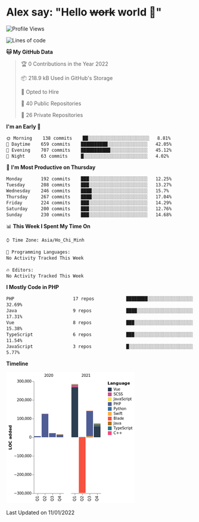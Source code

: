 # Alex say: "Hello ~~work~~ world 🐾"

<!--START_SECTION:waka-->
![Profile Views](http://img.shields.io/badge/Profile%20Views-0-blue)

![Lines of code](https://img.shields.io/badge/From%20Hello%20World%20I%27ve%20Written-376%20Thousand%20lines%20of%20code-blue)

**🐱 My GitHub Data** 

> 🏆 0 Contributions in the Year 2022
 > 
> 📦 218.9 kB Used in GitHub's Storage 
 > 
> 💼 Opted to Hire
 > 
> 📜 40 Public Repositories 
 > 
> 🔑 26 Private Repositories  
 > 
**I'm an Early 🐤** 

```text
🌞 Morning    138 commits    ██░░░░░░░░░░░░░░░░░░░░░░░   8.81% 
🌆 Daytime    659 commits    ██████████░░░░░░░░░░░░░░░   42.05% 
🌃 Evening    707 commits    ███████████░░░░░░░░░░░░░░   45.12% 
🌙 Night      63 commits     █░░░░░░░░░░░░░░░░░░░░░░░░   4.02%

```
📅 **I'm Most Productive on Thursday** 

```text
Monday       192 commits    ███░░░░░░░░░░░░░░░░░░░░░░   12.25% 
Tuesday      208 commits    ███░░░░░░░░░░░░░░░░░░░░░░   13.27% 
Wednesday    246 commits    ████░░░░░░░░░░░░░░░░░░░░░   15.7% 
Thursday     267 commits    ████░░░░░░░░░░░░░░░░░░░░░   17.04% 
Friday       224 commits    ███░░░░░░░░░░░░░░░░░░░░░░   14.29% 
Saturday     200 commits    ███░░░░░░░░░░░░░░░░░░░░░░   12.76% 
Sunday       230 commits    ███░░░░░░░░░░░░░░░░░░░░░░   14.68%

```


📊 **This Week I Spent My Time On** 

```text
⌚︎ Time Zone: Asia/Ho_Chi_Minh

💬 Programming Languages: 
No Activity Tracked This Week

🔥 Editors: 
No Activity Tracked This Week

```

**I Mostly Code in PHP** 

```text
PHP                      17 repos            ████████░░░░░░░░░░░░░░░░░   32.69% 
Java                     9 repos             ████░░░░░░░░░░░░░░░░░░░░░   17.31% 
Vue                      8 repos             ███░░░░░░░░░░░░░░░░░░░░░░   15.38% 
TypeScript               6 repos             ███░░░░░░░░░░░░░░░░░░░░░░   11.54% 
JavaScript               3 repos             █░░░░░░░░░░░░░░░░░░░░░░░░   5.77%

```


**Timeline**

![Chart not found](https://raw.githubusercontent.com/alexzvn/alexzvn/main/charts/bar_graph.png) 


 Last Updated on 11/01/2022
<!--END_SECTION:waka-->
